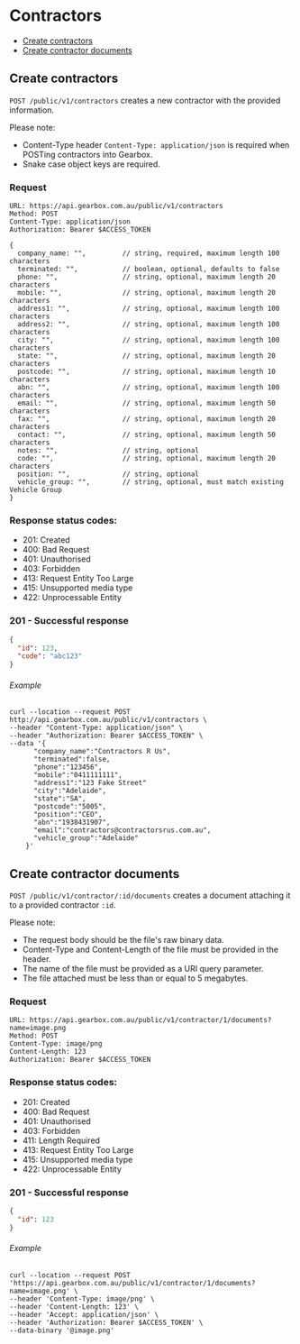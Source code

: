 # Contractors

- [Create contractors](#create-contractors)
- [Create contractor documents](#create-contractor-documents)

## Create contractors

`POST /public/v1/contractors` creates a new contractor with the provided information.

Please note:

- Content-Type header `Content-Type: application/json` is required when POSTing contractors into Gearbox.
- Snake case object keys are required.

### Request

```
URL: https://api.gearbox.com.au/public/v1/contractors
Method: POST
Content-Type: application/json
Authorization: Bearer $ACCESS_TOKEN

{
  company_name: "",         // string, required, maximum length 100 characters
  terminated: "",           // boolean, optional, defaults to false
  phone: "",                // string, optional, maximum length 20 characters
  mobile: "",               // string, optional, maximum length 20 characters
  address1: "",             // string, optional, maximum length 100 characters
  address2: "",             // string, optional, maximum length 100 characters
  city: "",                 // string, optional, maximum length 100 characters
  state: "",                // string, optional, maximum length 20 characters
  postcode: "",             // string, optional, maximum length 10 characters
  abn: "",                  // string, optional, maximum length 100 characters
  email: "",                // string, optional, maximum length 50 characters
  fax: "",                  // string, optional, maximum length 20 characters
  contact: "",              // string, optional, maximum length 50 characters
  notes: "",                // string, optional
  code: "",                 // string, optional, maximum length 20 characters
  position: "",             // string, optional
  vehicle_group: "",        // string, optional, must match existing Vehicle Group
}
```

### Response status codes:

- 201: Created
- 400: Bad Request
- 401: Unauthorised
- 403: Forbidden
- 413: Request Entity Too Large
- 415: Unsupported media type
- 422: Unprocessable Entity

### 201 - Successful response

```JSON
{
  "id": 123,
  "code": "abc123"
}
```

###### Example

```
curl --location --request POST http://api.gearbox.com.au/public/v1/contractors \
--header "Content-Type: application/json" \
--header "Authorization: Bearer $ACCESS_TOKEN" \
--data '{
      "company_name":"Contractors R Us",
      "terminated":false,
      "phone":"123456",
      "mobile":"0411111111",
      "address1":"123 Fake Street"
      "city":"Adelaide",
      "state":"SA",
      "postcode":"5005",
      "position":"CEO",
      "abn":"1938431907",
      "email":"contractors@contractorsrus.com.au",
      "vehicle_group":"Adelaide"
    }' 
```

## Create contractor documents

`POST /public/v1/contractor/:id/documents` creates a document attaching it to a provided contractor `:id`.

Please note:

- The request body should be the file's raw binary data.
- Content-Type and Content-Length of the file must be provided in the header.
- The name of the file must be provided as a URI query parameter.
- The file attached must be less than or equal to 5 megabytes.

### Request

```
URL: https://api.gearbox.com.au/public/v1/contractor/1/documents?name=image.png
Method: POST
Content-Type: image/png
Content-Length: 123
Authorization: Bearer $ACCESS_TOKEN
```

### Response status codes:

- 201: Created
- 400: Bad Request
- 401: Unauthorised
- 403: Forbidden
- 411: Length Required
- 413: Request Entity Too Large
- 415: Unsupported media type
- 422: Unprocessable Entity

### 201 - Successful response

```JSON
{
  "id": 123
}
```

###### Example

```
curl --location --request POST 'https://api.gearbox.com.au/public/v1/contractor/1/documents?name=image.png' \
--header 'Content-Type: image/png' \
--header 'Content-Length: 123' \
--header 'Accept: application/json' \
--header 'Authorization: Bearer $ACCESS_TOKEN' \
--data-binary '@image.png'
```
